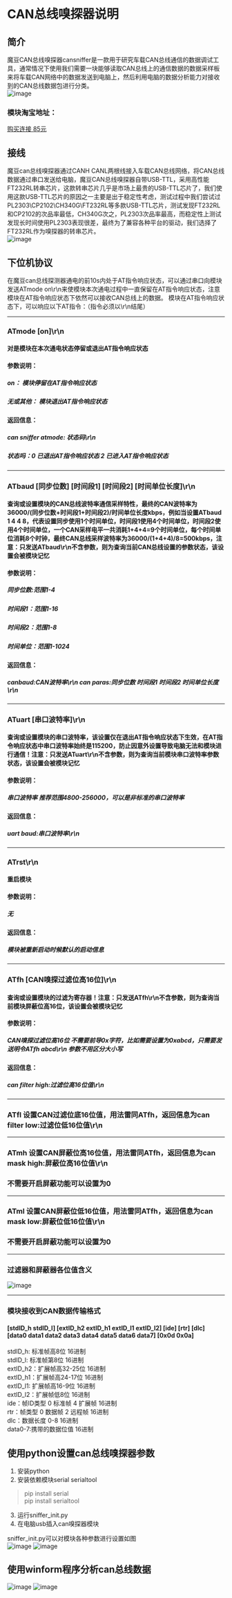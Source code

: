 # CAN总线嗅探器说明

## 简介
魔豆CAN总线嗅探器cansniffer是一款用于研究车载CAN总线通信的数据调试工具，通常情况下使用我们需要一块能够读取CAN总线上的通信数据的数据采样板来将车载CAN网络中的数据发送到电脑上，然后利用电脑的数据分析能力对接收到的CAN总线数据包进行分类。\
![image](https://github.com/zshchance/cansniffer/blob/master/img/can_s1.jpg)
### 模块淘宝地址：
[购买连接 85元](https://item.taobao.com/item.htm?spm=0.7095261.0.0.57231deblznqvF&id=567000108428)


## 接线
魔豆can总线嗅探器通过CANH CANL两根线接入车载CAN总线网络，将CAN总线数据通过串口发送给电脑，魔豆CAN总线嗅探器自带USB-TTL，采用高性能FT232RL转串芯片，这款转串芯片几乎是市场上最贵的USB-TTL芯片了，我们使用这款USB-TTL芯片的原因之一主要是出于稳定性考虑，测试过程中我们尝试过PL2303\CP2102\CH340G\FT232RL等多款USB-TTL芯片，测试发现FT232RL和CP2102的次品率最低，CH340G次之，PL2303次品率最高，而稳定性上测试发现长时间使用PL2303表现很差，最终为了兼容各种平台的驱动，我们选择了FT232RL作为嗅探器的转串芯片。\
![image](https://github.com/zshchance/cansniffer/blob/master/img/can_s2.jpg)

## 下位机协议
在魔豆can总线探测器通电的前10s内处于AT指令响应状态，可以通过串口向模块发送ATmode on\r\n来使模块本次通电过程中一直保留在AT指令响应状态，注意模块在AT指令响应状态下依然可以接收CAN总线上的数据。
模块在AT指令响应状态下，可以响应以下AT指令：（指令必须以\r\n结尾）


---

### ATmode [on]\r\n
#### 对是模块在本次通电状态停留或退出AT指令响应状态
#### 参数说明：
##### on： 模块停留在AT指令响应状态
##### 无或其他： 模块退出AT指令响应状态
#### 返回信息：
##### can sniffer atmode: 状态码\r\n
##### 状态吗：0 已退出AT指令响应状态 2 已进入AT指令响应状态

---


### ATbaud [同步位数] [时间段1] [时间段2] [时间单位长度]\r\n
#### 查询或设置模块的CAN总线波特率通信采样特性，最终的CAN波特率为36000/(同步位数+时间段1+时间段2)/时间单位长度kbps，例如当设置ATbaud 1 4 4 8，代表设置同步使用1个时间单位，时间段1使用4个时间单位，时间段2使用4个时间单位，一个CAN采样电平一共消耗1+4+4=9个时间单位，每个时间单位消耗8个时钟，最终CAN总线采样波特率为36000/(1+4+4)/8=500kbps，注意：只发送ATbaud\r\n不含参数，则为查询当前CAN总线设置的参数状态，该设置会被模块记忆
#### 参数说明：
##### 同步位数:范围1-4
##### 时间段1：范围1-16
##### 时间段2：范围1-8
##### 时间单位：范围1-1024
#### 返回信息：
##### canbaud:CAN波特率\r\n can paras:同步位数 时间段1 时间段2 时间单位长度\r\n

---

### ATuart [串口波特率]\r\n
#### 查询或设置模块的串口波特率，该设置仅在退出AT指令响应状态下生效，在AT指令响应状态中串口波特率始终是115200，防止因意外设置导致电脑无法和模块进行通信！注意：只发送ATuart\r\n不含参数，则为查询当前模块串口波特率参数状态，该设置会被模块记忆
#### 参数说明：
##### 串口波特率 推荐范围4800-256000，可以是非标准的串口波特率
#### 返回信息：
##### uart baud:串口波特率\r\n

---

### ATrst\r\n
#### 重启模块
#### 参数说明：
##### 无
#### 返回信息：
##### 模块被重新启动时候默认的启动信息

---

### ATfh [CAN嗅探过滤位高16位]\r\n
#### 查询或设置模块的过滤为寄存器！注意：只发送ATfh\r\n不含参数，则为查询当前模块屏蔽位高16位，该设置会被模块记忆
#### 参数说明：
##### CAN嗅探过滤位高16位 不需要前导0x字符，比如需要设置为0xabcd，只需要发送明令ATfh abcd\r\n 参数不用区分大小写
#### 返回信息：
##### can filter high:过滤位高16位值\r\n

---

### ATfl 设置CAN过滤位底16位值，用法雷同ATfh，返回信息为can filter low:过滤位低16位值\r\n

---

### ATmh 设置CAN屏蔽位高16位值，用法雷同ATfh，返回信息为can mask high:屏蔽位高16位值\r\n
### 不需要开启屏蔽功能可以设置为0

---

### ATml 设置CAN屏蔽位低16位值，用法雷同ATfh，返回信息为can mask low:屏蔽位低16位值\r\n
### 不需要开启屏蔽功能可以设置为0

---

### 过滤器和屏蔽器各位值含义
![image](https://github.com/zshchance/cansniffer/blob/master/img/filter_mask.jpg)

---

### 模块接收到CAN数据传输格式
#### [stdID_h stdID_l] [extID_h2 extID_h1 extID_l1 extID_l2] [ide] [rtr] [dlc] [data0 data1 data2 data3 data4 data5 data6 data7] [0x0d 0x0a]
stdID_h: 标准帧高8位 16进制\
stdID_l: 标准帧第8位 16进制\
extID_h2：扩展帧高32-25位 16进制\
extID_h1：扩展帧高24-17位 16进制\
extID_l1: 扩展帧高16-9位 16进制\
extID_l2：扩展帧低8位 16进制\
ide：帧ID类型 0 标准帧 4 扩展帧 16进制\
rtr：帧类型 0 数据帧 2 远程帧 16进制\
dlc：数据长度 0-8 16进制\
data0-7:携带的数据位值 16进制

## 使用python设置can总线嗅探器参数
1. 安装python
2. 安装依赖模块serial serialtool
> pip install serial\
> pip install serialtool
3. 运行sniffer_init.py
4. 在电脑usb插入can嗅探器模块

sniffer_init.py可以对模块各种参数进行设置如图\
![image](https://github.com/zshchance/cansniffer/blob/master/img/python_menu.jpg)
![image](https://github.com/zshchance/cansniffer/blob/master/img/python_help.jpg)

## 使用winform程序分析can总线数据
![image](https://github.com/zshchance/cansniffer/blob/master/img/data_recv.jpg)
![image](https://github.com/zshchance/cansniffer/blob/master/img/data_save.jpg)